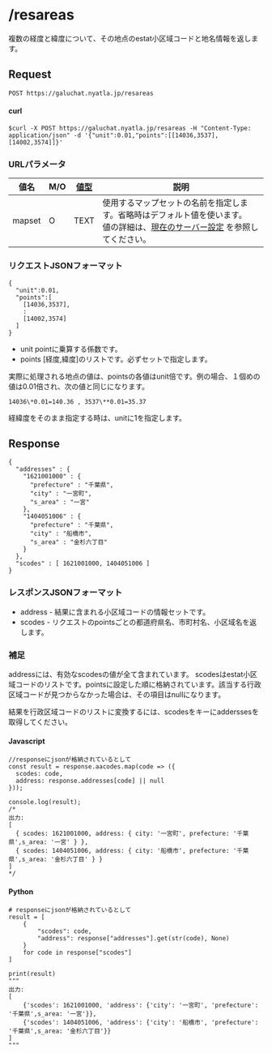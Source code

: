 # /resareas

複数の経度と緯度について、その地点のestat小区域コードと地名情報を返します。


## Request

```
POST https://galuchat.nyatla.jp/resareas
```

#### curl
```
$curl -X POST https://galuchat.nyatla.jp/resareas -H "Content-Type: application/json" -d '{"unit":0.01,"points":[[14036,3537],[14002,3574]]}'
```
### URLパラメータ

|値名|M/O|[値型](../valuetype.md)|説明|
|--|--|--|--|
|mapset|O|TEXT|使用するマップセットの名前を指定します。省略時はデフォルト値を使います。<br/>値の詳細は、[現在のサーバー設定](../current_setting.md) を参照してください。|



### リクエストJSONフォーマット
```
{
  "unit":0.01,
  "points":[
    [14036,3537],
    :
    [14002,3574]
  ]
}
```

- unit pointに乗算する係数です。
- points \[経度,緯度\]のリストです。必ずセットで指定します。

実際に処理される地点の値は、pointsの各値はunit倍です。例の場合、１個めの値は0.01倍され、次の値と同じになります。
```
14036\*0.01=140.36 , 3537\**0.01=35.37
```
経緯度をそのまま指定する時は、unitに1を指定します。


## Response
```
{
  "addresses" : {
    "1621001000" : {
      "prefecture" : "千葉県",
      "city" : "一宮町",
      "s_area" : "一宮"
    },
    "1404051006" : {
      "prefecture" : "千葉県",
      "city" : "船橋市",
      "s_area" : "金杉六丁目"
    }
  },
  "scodes" : [ 1621001000, 1404051006 ]
}
```

### レスポンスJSONフォーマット

- address - 結果に含まれる小区域コードの情報セットです。
- scodes - リクエストのpointsごとの都道府県名、市町村名、小区域名を返します。

### 補足

addressには、有効なscodesの値が全て含まれています。  scodesはestat小区域コードのリストです。pointsに設定した順に格納されています。該当する行政区域コードが見つからなかった場合は、その項目はnullになります。  

結果を行政区域コードのリストに変換するには、scodesをキーにadderssesを取得してください。

#### Javascript
```
//responseにjsonが格納されているとして
const result = response.aacodes.map(code => ({
  scodes: code,
  address: response.addresses[code] || null
}));

console.log(result);
/*
出力:
[
  { scodes: 1621001000, address: { city: '一宮町', prefecture: '千葉県',s_area: '一宮' } },
  { scodes: 1404051006, address: { city: '船橋市', prefecture: '千葉県',s_area: '金杉六丁目' } }
]
*/
```
#### Python

```
# responseにjsonが格納されているとして
result = [
    {
        "scodes": code,
        "address": response["addresses"].get(str(code), None)
    }
    for code in response["scodes"]
]

print(result)
"""
出力:
[
    {'scodes': 1621001000, 'address': {'city': '一宮町', 'prefecture': '千葉県',s_area: '一宮'}},
    {'scodes': 1404051006, 'address': {'city': '船橋市', 'prefecture': '千葉県',s_area: '金杉六丁目'}}
]
"""
```